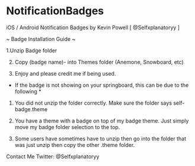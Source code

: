 # NotificationBadges
iOS / Android Notification Badges
by Kevin Powell  [ @Selfxplanatoryy ]

~ Badge Installation Guide ~

1.Unzip Badge folder

2. Copy (badge name)- into Themes folder (Anemone, Snowboard, etc)

3. Enjoy and please credit me if being used.

* If the badge is not showing on your springboard, this can be due to the following *

1. You did not unzip the folder correctly. Make sure the folder says self-badge.theme

2. You have a theme with a badge on top of my badge theme. Just simply move my badge folder selection to the top.

3. Some users have sometimes have to unzip then go into the folder that was just unzip then copy the other .theme folder.

Contact Me
Twitter: @Selfxplanatoryy
